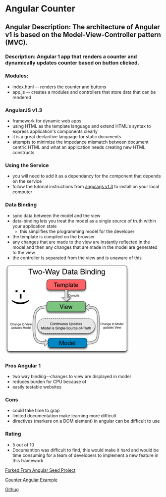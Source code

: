 
# Angular Counter

## Angular Description: The architecture of Angular v1 is based on the Model-View-Controller pattern (MVC).

### Description: Angular 1 app that renders a counter and dynamically updates counter based on button clicked. 


### Modules:
* index.html -- renders the counter and buttons
* app.js -- creates a modules and controllers that store data that can be rendered

### AngularJS v1.3
* framework for dynamic web apps
* using HTML as the template language and extend HTML's syntax to express application's components clearly
* it is a great declaritive language for static documents
* attempts to minimize the impedance mismatch between document centric HTML and what an application needs creating new HTML constructs

### Using the Service
* you will need to add it as a dependancy for the component that depends on the service 
* follow the tutorial instructions from [angularjs v1.3](https://code.angularjs.org/1.3.0/docs/tutorial/) to install on your local computer

### Data Binding
* sync data between the model and the view
* data-binding lets you treat the model as a single source of truth within your application state
  * this simplifies the programming model for the developer
* the template is compiled on the browser
* any changes that are made to the view are instantly reflected in the model and then any changes that are made in the model are generated to the view
*  the controller is separated from the view and is unaware of this


![angular templates](./assets/template.png)

### Pros Angular 1
* two way binding--changes to view are displayed in model 
* reduces burden for CPU because of 
* easily testable websites

### Cons 
* could take time to grap 
* limited documentation make learning more difficult
* directives (markers on a DOM element) in angular can be difficult to use

### Rating
* 5 out of 10
* Documantion was difficult to find, this would make it hard and would be time consuming for a team of developers to implement a new feature in this framework

[Forked From Angular Seed Project](https://github.com/angular/angular-seed)

[Counter Angular Example](https://code-maven.com/automatic-counter-using-angularjs)

[Githug](https://github.com/hingham/counter-angular)